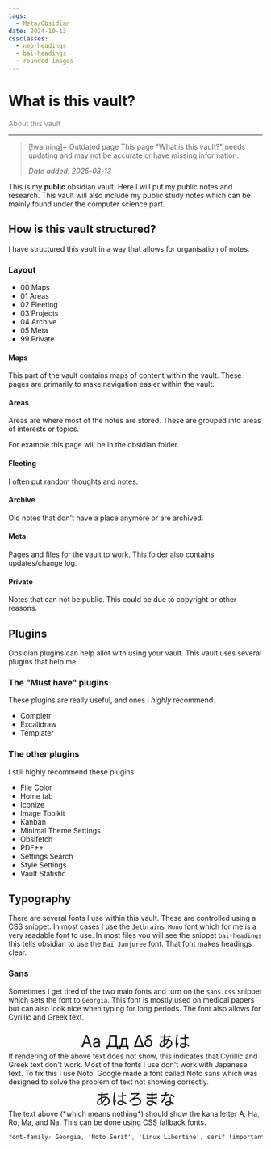```yaml
---
tags:
  - Meta/Obsidian
date: 2024-10-13
cssclasses:
  - neo-headings
  - bai-headings
  - rounded-images
---
```

# What is this vault?
<p class="text-center" style="margin:0;color:gray;">About this vault</p>

***
>[!warning]+ Outdated page
> This page "What is this vault?" needs updating and may not be accurate or have missing information.
> 
> *Date added: 2025-08-13*

This is my **public** obsidian vault. Here I will put my public notes and research. This vault will also include my public study notes which can be mainly found under the computer science part.
## How is this vault structured?
I have structured this vault in a way that allows for organisation of notes.
### Layout 
- 00 Maps
- 01 Areas
- 02 Fleeting
- 03 Projects 
- 04 Archive
- 05 Meta
- 99 Private
#### Maps
This part of the vault contains maps of content within the vault. These pages are primarily to make navigation easier within the vault.
#### Areas
Areas are where most of the notes are stored. These are grouped into areas of interests or topics.

For example this page will be in the obsidian folder.
#### Fleeting
I often put random thoughts and notes.
#### Archive
Old notes that don't have a place anymore or are archived.
#### Meta
Pages and files for the vault to work. This folder also contains updates/change log. 
#### Private
Notes that can not be public. This could be due to copyright or other reasons.
## Plugins
Obsidian plugins can help allot with using your vault. This vault uses several plugins that help me. 
### The "Must have" plugins
These plugins are really useful, and ones I *highly* recommend.
- Completr
- Excalidraw
- Templater
### The other plugins
 I still highly recommend these plugins
- File Color
- Home tab
- Iconize
- Image Toolkit
- Kanban
- Minimal Theme Settings 
- Obsifetch
- PDF++
- Settings Search
- Style Settings
- Vault Statistic
## Typography
There are several fonts I use within this vault. These are controlled using a CSS snippet. In most cases I use the `Jetbrains Mono` font which for me is a very readable font to use. In most files you will see the snippet `bai-headings` this tells obsidian to use the `Bai Jamjuree` font. That font makes headings clear. 
### Sans
Sometimes I get tired of the two main fonts and turn on the `sans.css` snippet which sets the font to `Georgia`. This font is mostly used on medical papers but can also look nice when typing for long periods. The font also allows for Cyrillic and Greek text. 
<p style="font-size:xx-large;text-align:center;margin:0;"><span>Aa</span> <span>Дд</span> <span>Δδ</span> <span>あは</span></p>
 If rendering of the above text does not show, this indicates that Cyrillic and Greek text don't work. Most of the fonts I use don't work with Japanese text. To fix this I use Noto. Google made a font called Noto sans which was designed to solve the problem of text not showing correctly.
 <p style="font-size:xx-large;text-align:center;margin:0;"><span>あはろまな</span></p>
The text above (*which means nothing*) should show the kana letter A, Ha, Ro, Ma, and Na.  This can be done using CSS fallback fonts.

```css
font-family: Georgia, 'Noto Serif', 'Linux Libertine', serif !important;
```